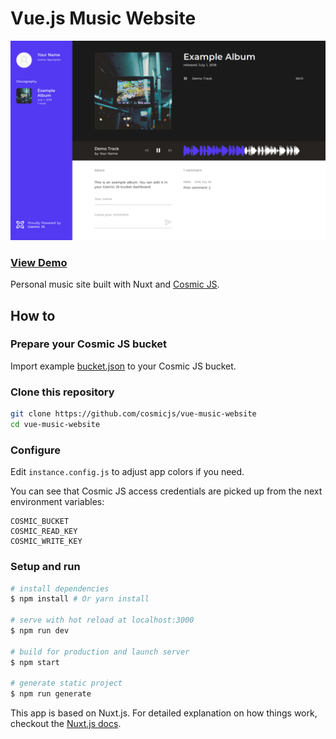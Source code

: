 # Vue.js Music Website

![screenshot](screenshot.png)

### [View Demo](https://cosmicjs.com/apps/vue-music-website)

Personal music site built with Nuxt and [Cosmic JS](https://cosmicjs.com/buckets).

## How to

### Prepare your Cosmic JS bucket

Import example [bucket.json](bucket.json) to your Cosmic JS bucket.

### Clone this repository

``` bash
git clone https://github.com/cosmicjs/vue-music-website
cd vue-music-website
```

### Configure

Edit `instance.config.js` to adjust app colors if you need.

You can see that Cosmic JS access credentials are picked up from the next environment variables:

```
COSMIC_BUCKET
COSMIC_READ_KEY
COSMIC_WRITE_KEY
```

### Setup and run

``` bash
# install dependencies
$ npm install # Or yarn install

# serve with hot reload at localhost:3000
$ npm run dev

# build for production and launch server
$ npm start

# generate static project
$ npm run generate
```

This app is based on Nuxt.js.
For detailed explanation on how things work, checkout the [Nuxt.js docs](https://github.com/nuxt/nuxt.js).


